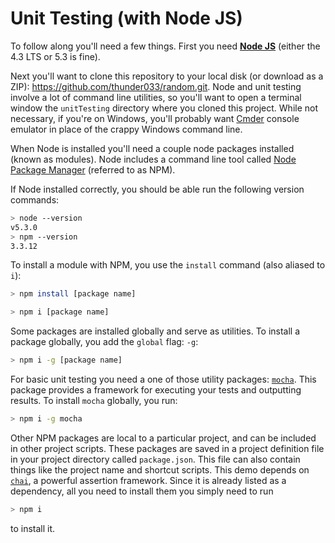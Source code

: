 Unit Testing (with Node JS)
==

To follow along you'll need a few things. First you need **[Node JS](https://nodejs.org/en/)** (either the 4.3 LTS or 5.3 is fine).

Next you'll want to clone this repository to your local disk (or download as a ZIP): https://github.com/thunder033/random.git.
Node and unit testing involve a lot of command line utilities, so you'll want to open a terminal window the `unitTesting` directory where you cloned this project.
While not necessary, if you're on Windows, you'll probably want [Cmder](http://cmder.net/) console emulator in place of the crappy Windows command line.

When Node is installed you'll need a couple node packages installed (known as modules).
Node includes a command line tool called [Node Package Manager](https://www.npmjs.com/) (referred to as NPM).

If Node installed correctly, you should be able run the following version commands:

```bash
> node --version
v5.3.0
> npm --version
3.3.12
```

To install a module with NPM, you use the `install` command (also aliased to `i`):

```bash
> npm install [package name]

> npm i [package name]
```

Some packages are installed globally and serve as utilities. To install a package globally, you add the `global` flag: `-g`:

```bash
> npm i -g [package name]
```

For basic unit testing you need a one of those utility packages: [`mocha`](https://www.npmjs.com/package/mocha). This package provides a framework for executing your tests and outputting results. To install `mocha` globally, you run:

```bash
> npm i -g mocha
```

Other NPM packages are local to a particular project, and can be included in other project scripts.
These packages are saved in a project definition file in your project directory called `package.json`.
This file can also contain things like the project name and shortcut scripts.
This demo depends on [`chai`](http://chaijs.com/), a powerful assertion framework.
Since it is already listed as a dependency, all you need to  install them you simply need to run

```bash
> npm i
```

to install it.